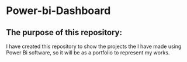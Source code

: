 # Power-bi-Dashboard
## The purpose of this repository:
  I have created this repository to show the projects the I have made using Power Bi software, so it will be as a portfolio to represent my works.
